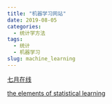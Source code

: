 ```yaml
---
title: "机器学习网站"
date: 2019-08-05
categories:
  - 统计学方法
tags:
  - 统计
  - 机器学习
slug: machine_learning
---
```


[七月在线](https://www.julyedu.com/)

[the elements of statistical learning](https://esl.hohoweiya.xyz/Preface/2016-07-21-Preface-to-the-First-Edition/index.html)